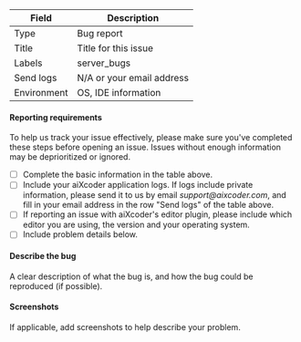 | Field    | Description    |
| ---- | ---- |
| Type    | Bug report    |
| Title    | Title for this issue    |
| Labels    | server_bugs    |
| Send logs    |  N/A or your email address   |
| Environment    |   OS, IDE information  |

#### Reporting requirements

To help us track your issue effectively, please make sure you've completed these steps before opening an issue. Issues without enough information may be deprioritized or ignored.

- [ ] Complete the basic information in the table above.
- [ ] Include your aiXcoder application logs. If logs include private information, please send it to us by email _support@aixcoder.com_, and fill in your email address in the row "Send logs" of the table above.
- [ ] If reporting an issue with aiXcoder's editor plugin, please include which editor you are using, the version and your operating system.
- [ ] Include problem details below.

#### Describe the bug

A clear description of what the bug is, and how the bug could be reproduced (if possible).

#### Screenshots

If applicable, add screenshots to help describe your problem.

